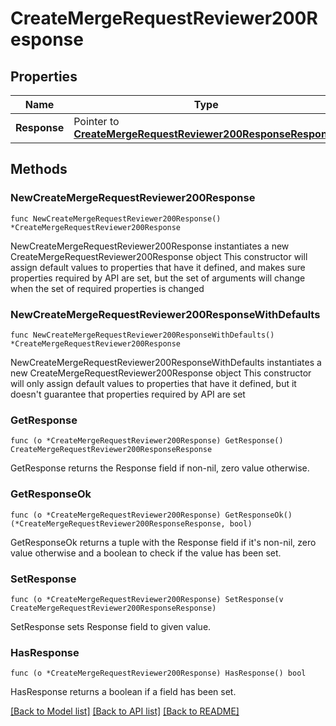# CreateMergeRequestReviewer200Response

## Properties

Name | Type | Description | Notes
------------ | ------------- | ------------- | -------------
**Response** | Pointer to [**CreateMergeRequestReviewer200ResponseResponse**](CreateMergeRequestReviewer200ResponseResponse.md) |  | [optional] 

## Methods

### NewCreateMergeRequestReviewer200Response

`func NewCreateMergeRequestReviewer200Response() *CreateMergeRequestReviewer200Response`

NewCreateMergeRequestReviewer200Response instantiates a new CreateMergeRequestReviewer200Response object
This constructor will assign default values to properties that have it defined,
and makes sure properties required by API are set, but the set of arguments
will change when the set of required properties is changed

### NewCreateMergeRequestReviewer200ResponseWithDefaults

`func NewCreateMergeRequestReviewer200ResponseWithDefaults() *CreateMergeRequestReviewer200Response`

NewCreateMergeRequestReviewer200ResponseWithDefaults instantiates a new CreateMergeRequestReviewer200Response object
This constructor will only assign default values to properties that have it defined,
but it doesn't guarantee that properties required by API are set

### GetResponse

`func (o *CreateMergeRequestReviewer200Response) GetResponse() CreateMergeRequestReviewer200ResponseResponse`

GetResponse returns the Response field if non-nil, zero value otherwise.

### GetResponseOk

`func (o *CreateMergeRequestReviewer200Response) GetResponseOk() (*CreateMergeRequestReviewer200ResponseResponse, bool)`

GetResponseOk returns a tuple with the Response field if it's non-nil, zero value otherwise
and a boolean to check if the value has been set.

### SetResponse

`func (o *CreateMergeRequestReviewer200Response) SetResponse(v CreateMergeRequestReviewer200ResponseResponse)`

SetResponse sets Response field to given value.

### HasResponse

`func (o *CreateMergeRequestReviewer200Response) HasResponse() bool`

HasResponse returns a boolean if a field has been set.


[[Back to Model list]](../README.md#documentation-for-models) [[Back to API list]](../README.md#documentation-for-api-endpoints) [[Back to README]](../README.md)


